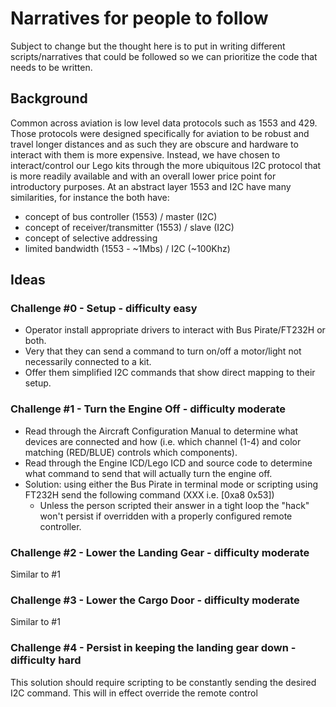 # Narratives for people to follow

Subject to change but the thought here is to put in writing different scripts/narratives that could be followed so we can
prioritize the code that needs to be written.

## Background
Common across aviation is low level data protocols such as 1553 and 429. Those protocols were designed specifically for aviation
to be robust and travel longer distances and as such they are obscure and hardware to interact with them is more expensive.
Instead, we have chosen to interact/control our Lego kits through the more ubiquitous I2C protocol that is more readily available
and with an overall lower price point for introductory purposes. At an abstract layer 1553 and I2C have many similarities, for 
instance the both have:
 - concept of bus controller (1553) / master (I2C)
 - concept of receiver/transmitter (1553) / slave (I2C)
 - concept of selective addressing
 - limited bandwidth (1553 - ~1Mbs) / I2C (~100Khz)


## Ideas

### Challenge #0 - Setup - difficulty easy
- Operator install appropriate drivers to interact with Bus Pirate/FT232H or both.
- Very that they can send a command to turn on/off a motor/light not necessarily connected to a kit.
- Offer them simplified I2C commands that show direct mapping to their setup.


### Challenge #1 - Turn the Engine Off - difficulty moderate
- Read through the Aircraft Configuration Manual to determine what devices are connected and how (i.e. which 
channel (1-4) and color matching (RED/BLUE) controls which components).
- Read through the Engine ICD/Lego ICD and source code to determine what command to send that will actually
turn the engine off. 
- Solution: using either the Bus Pirate in terminal mode or scripting using FT232H send the following command 
  (XXX i.e. [0xa8 0x53])
    - Unless the person scripted their answer in a tight loop the "hack" won't persist if overridden with a properly
    configured remote controller.
    
    
### Challenge #2 - Lower the Landing Gear - difficulty moderate
Similar to #1

### Challenge #3 - Lower the Cargo Door - difficulty moderate
Similar to #1


### Challenge #4 - Persist in keeping the landing gear down - difficulty hard
This solution should require scripting to be constantly sending the desired I2C command. This will in effect override the
remote control
